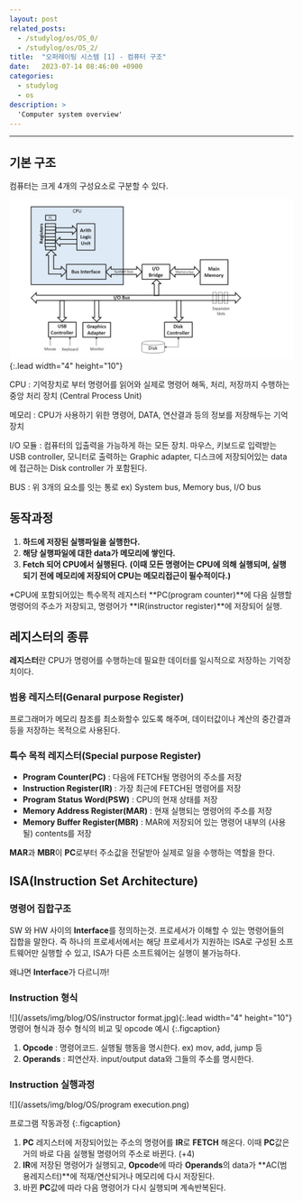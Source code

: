 ```yaml
---
layout: post
related_posts:
  - /studylog/os/OS_0/
  - /studylog/os/OS_2/
title:  "오퍼레이팅 시스템 [1] - 컴퓨터 구조"
date:   2023-07-14 08:46:00 +0900
categories: 
  - studylog
  - os
description: >
  'Computer system overview'
---
```

* * *
## 기본 구조
컴퓨터는 크게 4개의 구성요소로 구분할 수 있다.

![](/assets/img/blog/OS/CPU.jpg){:.lead width="4" height="10"}

CPU 
: 기억장치로 부터 명령어를 읽어와 실제로 명령어 해독, 처리, 저장까지 수행하는 중앙 처리 장치 (Central Process Unit) 

메모리 
: CPU가 사용하기 위한 명령어, DATA, 연산결과 등의 정보를 저장해두는 기억장치

I/O 모듈 
: 컴퓨터의 입출력을 가능하게 하는 모든 장치. 마우스, 키보드로 입력받는 USB controller, 모니터로 출력하는 Graphic adapter, 디스크에 저장되어있는 data에 접근하는 Disk controller 가 포함된다.

BUS 
: 위 3개의 요소를 잇는 통로 ex) System bus, Memory bus, I/O bus

## 동작과정

1. **하드에 저장된 실행파일을 실행한다.**
2. **해당 실행파일에 대한 data가 메모리에 쌓인다.**
3. **Fetch 되어 CPU에서 실행된다.**
**(이때 모든 명령어는 CPU에 의해 실행되며, 실행되기 전에 메모리에 저장되어 CPU는 메모리접근이 필수적이다.)**

 *CPU에 포함되어있는 특수목적 레지스터 **PC(program counter)**에 다음 실행할 명령어의 주소가 저장되고, 명령어가 **IR(instructor register)**에 저장되어 실행.

## 레지스터의 종류

**레지스터**란 CPU가 명령어를 수행하는데 필요한 데이터를 일시적으로 저장하는 기억장치이다.
  
### 범용 레지스터(Genaral purpose Register)
프로그래머가 메모리 참조를 최소화할수 있도록 해주며, 데이터값이나 계산의 중간결과등을 저장하는 목적으로 사용된다.

### 특수 목적 레지스터(Special purpose Register)
* **Program Counter(PC)** : 다음에 FETCH될 명령어의 주소를 저장
* **Instruction Register(IR)** : 가장 최근에 FETCH된 명령어를 저장
* **Program Status Word(PSW)** : CPU의 현재 상태를 저장
* **Memory Address Register(MAR)** : 현재 실행되는 명령어의 주소를 저장
* **Memory Buffer Register(MBR)** : MAR에 저장되어 있는 명령어 내부의 (사용될) contents를 저장

**MAR**과 **MBR**이 **PC**로부터 주소값을 전달받아 실제로 일을 수행하는 역할을 한다.

## ISA(Instruction Set Architecture)

### 명령어 집합구조

SW 와 HW 사이의 **Interface**를 정의하는것.  프로세서가 이해할 수 있는 명령어들의 집합을 말한다. 즉 하나의 프로세서에서는 해당 프로세서가 지원하는 ISA로 구성된 소프트웨어만 실행할 수 있고, ISA가 다른 소프트웨어는 실행이 불가능하다.

왜냐면 **Interface**가 다르니까!

### Instruction 형식

![](/assets/img/blog/OS/instructor format.jpg){:.lead width="4" height="10"} 
명령어 형식과 정수 형식의 비교 및 opcode 예시
{:.figcaption}

1. **Opcode** : 명령어코드. 실행될 행동을 명시한다. ex) mov, add, jump 등
2. **Operands** : 피연산자. input/output data와 그들의 주소를 명시한다.

### Instruction 실행과정

![](/assets/img/blog/OS/program execution.png)

프로그램 작동과정
{:.figcaption}

1. **PC** 레지스터에 저장되어있는 주소의 명령어를 **IR**로 **FETCH** 해온다. 이때 **PC**값은 거의 바로 다음 실행될 명령어의 주소로 바뀐다. (+4)
2. **IR**에 저장된 명령어가 실행되고, **Opcode**에 따라 **Operands**의 data가 **AC(범용레지스터)**에 적재/연산되거나 메모리에 다시 저장된다.
3. 바뀐 **PC**값에 따라 다음 명령어가 다시 실행되며 계속반복된다.